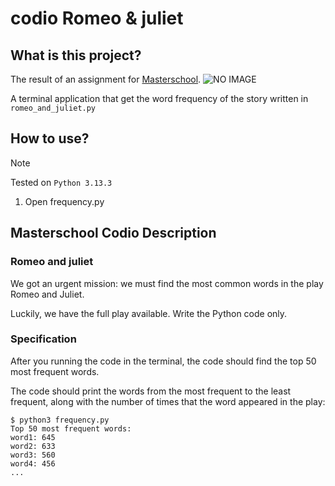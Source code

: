 # codio Romeo & juliet

## What is this project?

The result of an assignment for [Masterschool](https://learn.masterschool.com/). ![NO IMAGE](https://img.shields.io/badge/Romeo%20and%20Juliet-100-4574E0)

A terminal application that get the word frequency of the story written in `romeo_and_juliet.py`

## How to use?

> [!NOTE]
> Tested on `Python 3.13.3`

1. Open frequency.py

## Masterschool Codio Description

### Romeo and juliet

We got an urgent mission: we must find the most common words in the play Romeo and Juliet.

Luckily, we have the full play available. Write the Python code only.

### Specification

After you running the code in the terminal, the code should find the top 50 most frequent words.

The code should print the words from the most frequent to the least frequent, along with the number of times that the word appeared in the play:
```
$ python3 frequency.py
Top 50 most frequent words:
word1: 645
word2: 633
word3: 560
word4: 456
...
```